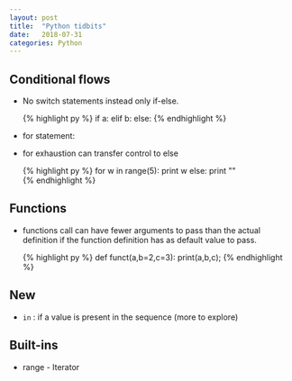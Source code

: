 ```yaml
---
layout: post
title:  "Python tidbits"
date:   2018-07-31
categories: Python
---
```


## Conditional flows
* No switch statements instead only if-else.

	{% highlight py %}
	if a:
	elif b:
	else:
	{% endhighlight %}
* for statement:

* for exhaustion can transfer control to else

	{% highlight py %}
	for w in range(5):
		print w
	else:
		print ""	
	{% endhighlight %}

## Functions
* functions call can have fewer arguments to pass than the actual definition if the function definition has as default value to pass.

	{% highlight py %}
	def funct(a,b=2,c=3):
		print(a,b,c);
	{% endhighlight %}

## New
* `in` : if a value is present in the sequence (more to explore)
	
## Built-ins
- range - Iterator